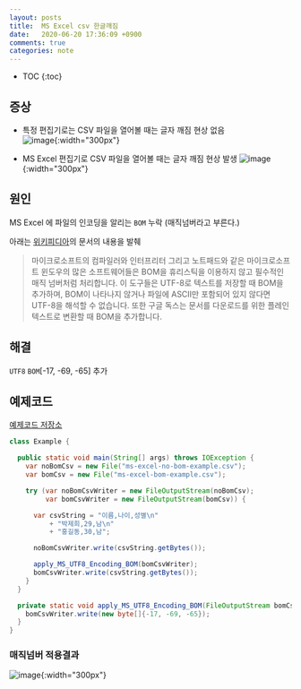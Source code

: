 ```yaml
---
layout: posts
title:  MS Excel csv 한글깨짐
date:   2020-06-20 17:36:09 +0900
comments: true
categories: note
---
```


* TOC
{:toc}

## 증상  
- 특정 편집기로는 CSV 파일을 열어볼 때는 글자 깨짐 현상 없음  
![image](https://user-images.githubusercontent.com/25237661/85197661-72d1d880-b31d-11ea-8c75-716a66090d9b.png){:width="300px"}

- MS Excel 편집기로 CSV 파일을 열어볼 때는 글자 깨짐 현상 발생
![image](https://user-images.githubusercontent.com/25237661/85197684-8f6e1080-b31d-11ea-8a8a-4600bb13ef68.png){:width="300px"}

## 원인
MS Excel 에 파일의 인코딩을 알리는 `BOM` 누락 (매직넘버라고 부른다.)

아래는 [위키피디아](https://ko.wikipedia.org/wiki/%EB%B0%94%EC%9D%B4%ED%8A%B8_%EC%88%9C%EC%84%9C_%ED%91%9C%EC%8B%9D)의 문서의 내용을 발췌
> 마이크로소프트의 컴파일러와 인터프리터 그리고 노트패드와 같은 마이크로소프트 윈도우의 많은 소프트웨어들은 BOM을 휴리스틱을 이용하지 않고 필수적인 매직 넘버처럼 처리합니다. 이 도구들은 UTF-8로 텍스트를 저장할 때 BOM을 추가하며, BOM이 나타나지 않거나 파일에 ASCII만 포함되어 있지 않다면 UTF-8을 해석할 수 없습니다. 또한 구글 독스는 문서를 다운로드를 위한 플레인 텍스트로 변환할 때 BOM을 추가합니다.

## 해결
`UTF8` `BOM`[-17, -69, -65] 추가  

## 예제코드
[예제코드 저장소](https://github.com/JeHuiPark/blog-sample/tree/master/ms-excel-utf8-sample)
```java
class Example {

  public static void main(String[] args) throws IOException {
    var noBomCsv = new File("ms-excel-no-bom-example.csv");
    var bomCsv = new File("ms-excel-bom-example.csv");

    try (var noBomCsvWriter = new FileOutputStream(noBomCsv);
         var bomCsvWriter = new FileOutputStream(bomCsv)) {

      var csvString = "이름,나이,성별\n"
          + "박제희,29,남\n"
          + "홍길동,30,남";

      noBomCsvWriter.write(csvString.getBytes());

      apply_MS_UTF8_Encoding_BOM(bomCsvWriter);
      bomCsvWriter.write(csvString.getBytes());
    }
  }

  private static void apply_MS_UTF8_Encoding_BOM(FileOutputStream bomCsvWriter) throws IOException {
    bomCsvWriter.write(new byte[]{-17, -69, -65});
  }
}
```

### 매직넘버 적용결과
![image](https://user-images.githubusercontent.com/25237661/85197943-77978c00-b31f-11ea-820e-248f425463b7.png){:width="300px"}

